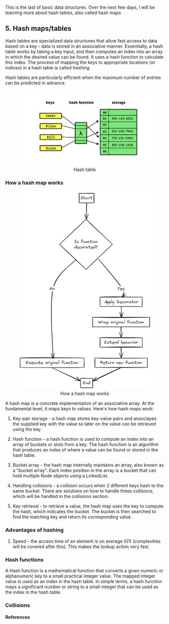 <p>This is the last of basic data structures. Over the next few days, I will be learning more about hash tables, also called hash maps</p>

## 5. Hash maps/tables
<p>Hash tables are specialized data structures that allow fast access to data based on a key - data is stored in an associative manner. Essentially, a hash table works by taking a key input, and then computes an index into an array in which the desired value can be found. It uses a hash function to calculate this index. The process of mapping the keys to appropriate locations (or indices) in a hash table is called <i>hashing</i>.</p>

<p>Hash tables are particularly efficient when the maximum number of entries can be predicted in advance.</p>

<figure>
    <img src="../assets/hash-table.png" alt="hash table" style="width:100%; height:50%">
    <figcaption align="center">Hash table</figcaption>
</figure>

### How a hash map works

<figure>
    <img src="../assets/hashmap_work.png" alt="hash table" style="width:100%; height:50%">
    <figcaption align="center">How a hash map works</figcaption>
</figure>

<p>A hash map is a concrete implementation of an associative array. At the fundamental level, it maps keys to values. Here's how hash maps work:</p>

1. Key-pair storage - a hash map stores key-value pairs and associayes the supplied key with the value so later on the value can be retrieved using the key.

2. Hash function - a hash function is used to compute an index into an array of buckets or slots from a key. The hash function is an algorithm that produces an index of where a value can be found or stored in the hash table.

3. Bucket array - the hash map internally maintains an array, also known as a "bucket array". Each index position in the array is a bucket that can hold multiple Node objects using a LinkedList.

4. Handling collisions - a collision occurs when 2 different keys hash to the same bucket. There are solutions on how to handle these collisions, which will be handled in the collisions section.

5. Key retrieval - to retrieve a value, the hash map uses the key to compute the hash, which indicates the bucket. The bucket is then searched to find the matching key and return its corresponding value.

### Advantages of hashing
1. Speed - the access time of an element is on average 0(1) (complexities will be covered after this). This makes the lookup action very fast.

### Hash functions
<p>A Hash function is a mathematical function that converts a given numeric or alphanumeric key to a small practical integer value. The mapped integer value is used as an index in the hash table. In simple terms, a hash function maps a significant number or string to a small integer that can be used as the index in the hash table.</p>

### Collisions

#### References